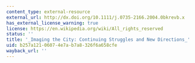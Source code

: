 ```yaml
---
content_type: external-resource
external_url: http://dx.doi.org/10.1111/j.0735-2166.2004.0bkrevb.x
has_external_license_warning: true
license: https://en.wikipedia.org/wiki/All_rights_reserved
status: ''
title: '_Imaging the City: Continuing Struggles and New Directions_'
uid: b257a121-0607-4e7a-b7a8-326f6a658cfe
wayback_url: ''
---
```

